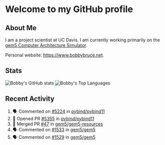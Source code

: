 # Welcome to my GitHub profile

## About Me

I am a project scientist at UC Davis. I am currently working primarily on the [gem5 Computer Architecture Simulator](https://github.com/gem5).

Personal website: <https://www.bobbybruce.net>.

## Stats

![Bobby's GitHub stats](https://github-readme-stats.vercel.app/api?username=bobbyrbruce&show_icons=true&theme=responsive&include_all_commits=true&count_private=true&show=reviews&disable_animations=true)
![Bobby's Top Languages ](https://github-readme-stats.vercel.app/api/top-langs/?username=bobbyrbruce&layout=compact&theme=responsive&count_private=true&langs_count=10&disable_animations=true)

## Recent Activity

<!--START_SECTION:activity-->
1. 🗣 Commented on [#5224](https://github.com/pybind/pybind11/issues/5224#issuecomment-2332116694) in [pybind/pybind11](https://github.com/pybind/pybind11)
2. 💪 Opened PR [#5355](https://github.com/pybind/pybind11/pull/5355) in [pybind/pybind11](https://github.com/pybind/pybind11)
3. 🎉 Merged PR [#47](https://github.com/gem5/gem5-resources/pull/47) in [gem5/gem5-resources](https://github.com/gem5/gem5-resources)
4. 🗣 Commented on [#1533](https://github.com/gem5/gem5/pull/1533#issuecomment-2329547901) in [gem5/gem5](https://github.com/gem5/gem5)
5. 🗣 Commented on [#1529](https://github.com/gem5/gem5/issues/1529#issuecomment-2329522299) in [gem5/gem5](https://github.com/gem5/gem5)
<!--END_SECTION:activity-->
